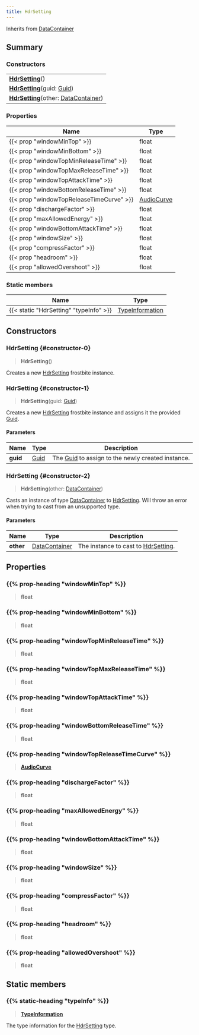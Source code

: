 ```yaml
---
title: HdrSetting
---
```


Inherits from [DataContainer](/vext/ref/shared/type/datacontainer)

## Summary

### Constructors

|  |
| --- |
| **[HdrSetting](#constructor-0)**() |
| **[HdrSetting](#constructor-1)**(guid: [Guid](/vext/ref/shared/type/guid)) |
| **[HdrSetting](#constructor-2)**(other: [DataContainer](/vext/ref/shared/type/datacontainer)) |

### Properties

| Name | Type |
| ---- | ---- |
| {{< prop "windowMinTop" >}} | float |
| {{< prop "windowMinBottom" >}} | float |
| {{< prop "windowTopMinReleaseTime" >}} | float |
| {{< prop "windowTopMaxReleaseTime" >}} | float |
| {{< prop "windowTopAttackTime" >}} | float |
| {{< prop "windowBottomReleaseTime" >}} | float |
| {{< prop "windowTopReleaseTimeCurve" >}} | [AudioCurve](/vext/ref/fb/audiocurve) |
| {{< prop "dischargeFactor" >}} | float |
| {{< prop "maxAllowedEnergy" >}} | float |
| {{< prop "windowBottomAttackTime" >}} | float |
| {{< prop "windowSize" >}} | float |
| {{< prop "compressFactor" >}} | float |
| {{< prop "headroom" >}} | float |
| {{< prop "allowedOvershoot" >}} | float |

### Static members

| Name | Type |
| ---- | ---- |
| {{< static "HdrSetting" "typeInfo" >}} | [TypeInformation](/vext/ref/shared/type/typeinformation) |

## Constructors

### HdrSetting {#constructor-0}

> **HdrSetting**()

Creates a new [HdrSetting](/vext/ref/fb/hdrsetting) frostbite instance.

### HdrSetting {#constructor-1}

> **HdrSetting**(guid: [Guid](/vext/ref/shared/type/guid))

Creates a new [HdrSetting](/vext/ref/fb/hdrsetting) frostbite instance and assigns it the provided [Guid](/vext/ref/shared/type/guid).

#### Parameters

| Name | Type | Description |
| ---- | ---- | ----------- |
| **guid** | [Guid](/vext/ref/shared/type/guid) | The [Guid](/vext/ref/shared/type/guid) to assign to the newly created instance. |

### HdrSetting {#constructor-2}

> **HdrSetting**(other: [DataContainer](/vext/ref/shared/type/datacontainer))

Casts an instance of type [DataContainer](/vext/ref/shared/type/datacontainer) to [HdrSetting](/vext/ref/fb/hdrsetting). Will throw an error when trying to cast from an unsupported type.

#### Parameters

| Name | Type | Description |
| ---- | ---- | ----------- |
| **other** | [DataContainer](/vext/ref/shared/type/datacontainer) | The instance to cast to [HdrSetting](/vext/ref/fb/hdrsetting). |

## Properties

### {{% prop-heading "windowMinTop" %}}

> **float**

### {{% prop-heading "windowMinBottom" %}}

> **float**

### {{% prop-heading "windowTopMinReleaseTime" %}}

> **float**

### {{% prop-heading "windowTopMaxReleaseTime" %}}

> **float**

### {{% prop-heading "windowTopAttackTime" %}}

> **float**

### {{% prop-heading "windowBottomReleaseTime" %}}

> **float**

### {{% prop-heading "windowTopReleaseTimeCurve" %}}

> **[AudioCurve](/vext/ref/fb/audiocurve)**

### {{% prop-heading "dischargeFactor" %}}

> **float**

### {{% prop-heading "maxAllowedEnergy" %}}

> **float**

### {{% prop-heading "windowBottomAttackTime" %}}

> **float**

### {{% prop-heading "windowSize" %}}

> **float**

### {{% prop-heading "compressFactor" %}}

> **float**

### {{% prop-heading "headroom" %}}

> **float**

### {{% prop-heading "allowedOvershoot" %}}

> **float**

## Static members

### {{% static-heading "typeInfo" %}}

> **[TypeInformation](/vext/ref/shared/type/typeinformation)**

The type information for the [HdrSetting](/vext/ref/fb/hdrsetting) type.

